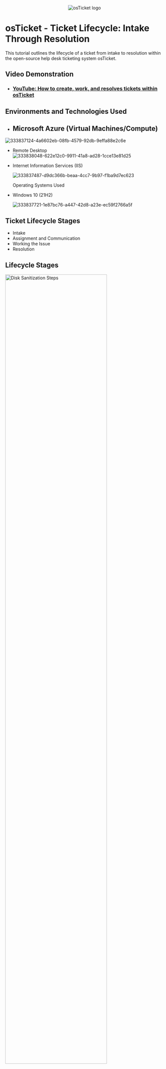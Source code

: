 <p align="center">
<img src="https://i.imgur.com/Clzj7Xs.png" alt="osTicket logo"/>
</p>

<h1>osTicket - Ticket Lifecycle: Intake Through Resolution</h1>
This tutorial outlines the lifecycle of a ticket from intake to resolution within the open-source help desk ticketing system osTicket.<br />


<h2>Video Demonstration</h2>

- ### [YouTube: How to create, work, and resolves tickets within osTicket](https://www.youtube.com)

<h2>Environments and Technologies Used</h2>

- <h2>Microsoft Azure (Virtual Machines/Compute)</h1>
![333837124-4a6602eb-08fb-4579-92db-9effa88e2c6e](https://github.com/hardik1017/osTicket-Ticket-Lifecycle-Examples/assets/170269652/32aa0203-e4f1-4c50-98a4-f4dacbd65d05)
  <p>

- Remote Desktop
     ![333838048-622e12c0-9911-41a8-ad28-1cce13e81d25](https://github.com/hardik1017/osTicket-Ticket-Lifecycle-Examples/assets/170269652/46133d82-cbb0-4e52-8c79-8f4e5a0d68d7)
   <p>

- Internet Information Services (IIS)
  
     ![333837487-d9dc366b-beaa-4cc7-9b97-f1ba9d7ec623](https://github.com/hardik1017/osTicket-Ticket-Lifecycle-Examples/assets/170269652/fd5c055d-ff2f-4a8c-992f-22e7e483d7e2)
   

    
   
  Operating Systems Used </h2>


   

- Windows 10</b> (21H2)
  
   ![333837721-1e87bc76-a447-42d8-a23e-ec59f2766a5f](https://github.com/hardik1017/osTicket-Ticket-Lifecycle-Examples/assets/170269652/f278381a-1390-48c4-a692-8ba308ce7423)

<h2>Ticket Lifecycle Stages</h2>

- Intake
- Assignment and Communication
- Working the Issue
- Resolution

<h2>Lifecycle Stages</h2>

<p>
<img src="https://i.imgur.com/DJmEXEB.png" height="80%" width="80%" alt="Disk Sanitization Steps"/>
</p>
<p>
Lorem ipsum dolor sit amet, consectetur adipiscing elit, sed do eiusmod tempor incididunt ut labore et dolore magna aliqua. Ut enim ad minim veniam, quis nostrud exercitation ullamco laboris nisi ut aliquip ex ea commodo consequat. Duis aute irure dolor in reprehenderit in voluptate velit esse cillum dolore eu fugiat nulla pariatur.
</p>
<br />

<p>
<img src="https://i.imgur.com/DJmEXEB.png" height="80%" width="80%" alt="Disk Sanitization Steps"/>
</p>
<p>
Lorem ipsum dolor sit amet, consectetur adipiscing elit, sed do eiusmod tempor incididunt ut labore et dolore magna aliqua. Ut enim ad minim veniam, quis nostrud exercitation ullamco laboris nisi ut aliquip ex ea commodo consequat. Duis aute irure dolor in reprehenderit in voluptate velit esse cillum dolore eu fugiat nulla pariatur.
</p>
<br />

<p>
<img src="https://i.imgur.com/DJmEXEB.png" height="80%" width="80%" alt="Disk Sanitization Steps"/>
</p>
<p>
Lorem ipsum dolor sit amet, consectetur adipiscing elit, sed do eiusmod tempor incididunt ut labore et dolore magna aliqua. Ut enim ad minim veniam, quis nostrud exercitation ullamco laboris nisi ut aliquip ex ea commodo consequat. Duis aute irure dolor in reprehenderit in voluptate velit esse cillum dolore eu fugiat nulla pariatur.
</p>
<br />
